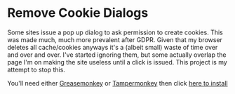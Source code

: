 # Remove Cookie Dialogs

Some sites issue a pop up dialog to ask permission to create cookies. This was made much, much more prevalent after GDPR. Given that my browser deletes all cache/cookies anyways it's a (albeit small) waste of time over and over and over. I've started ignoring them, but some actually overlap the page I'm on making the site useless until a click is issued. This project is my attempt to stop this.

You'll need either [Greasemonkey](https://www.greasespot.net) or [Tampermonkey](https://www.tampermonkey.net) then click [here to install](https://github.com/amckee/RemoveCookieDialogs/raw/main/removecookiedialogs.user.js)

